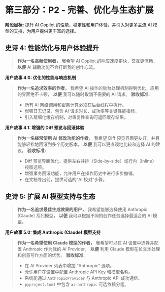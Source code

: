 # **第三部分：P2 - 完善、优化与生态扩展**

**阶段目标:** 提升 AI Copilot 的性能、稳定性和用户体验，并引入对更多主流 AI 模型的支持，为用户提供更丰富的选择。

## **史诗 4: 性能优化与用户体验提升**

> **作为一名高频使用者，** 我希望 AI Copilot 的响应速度更快，交互更流畅，
> **以便** AI 辅助功能不会打断我的创作心流。

**用户故事 4.0: 优化的性能与响应机制**
> **作为一名追求效率的作者，** 我希望 AI 操作的后台处理机制得到优化，应用的界面绝不卡顿，
> **以便** 我可以随时取消不需要的 AI 请求。
> **验收标准:**
> * 所有 AI 网络调用和密集计算必须在后台线程中执行。
> * 增强日志记录，包含 AI 请求时长、成功率等关键性能指标。
> * 引入精细化缓存机制，对重复性查询可返回缓存结果。

**用户故事 4.1: 增强的 Diff 预览与回滚体验**
> **作为一名经常使用 AI 修改功能的作者，** 我希望 Diff 预览界面更友好，并且能够轻松地回滚到多个历史版本，
> **以便** 我可以更直观地比较和选择 AI 的建议。
> **验收标准:**
> * Diff 预览界面优化，提供左右并排（Side-by-side）或行内（Inline）视图选项。
> * 增强事务回滚功能，允许用户在操作历史中进行多步撤销。
> * 在文档导出前，提供可选的“AI 校对”步骤。

## **史诗 5: 扩展 AI 模型支持与生态**

> **作为一名追求最佳生成效果的用户，** 我希望能够选择使用 Anthropic (Claude) 系列模型，
> **以便** 我可以根据不同的创作任务选择最适合的 AI 模型。

**用户故事 5.0: 集成 Anthropic (Claude) 模型支持**
> **作为一名希望使用 Claude 模型的作者，** 我希望可以在 AI 设置中选择并配置 Anthropic 作为我的 AI Provider，
> **以便** 利用 Claude 模型在长文本处理和创意写作方面的优势。
> **验收标准:**
> * 在 AI Provider 列表中增加 “Anthropic” 选项。
> * 允许用户在设置中配置 Anthropic API Key 和模型名称。
> * 系统能通过 `AnthropicProvider` 与 Anthropic API 成功通信。
> * `pyproject.toml` 中包含 `ai-anthropic` 可选依赖分组。
